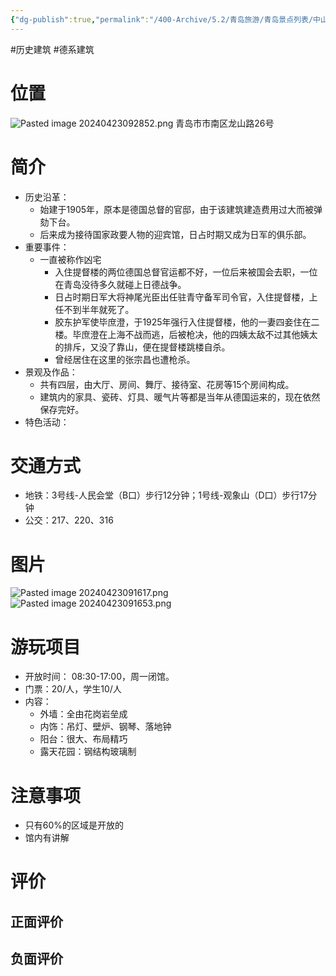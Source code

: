 ```yaml
---
{"dg-publish":true,"permalink":"/400-Archive/5.2/青岛旅游/青岛景点列表/中山路及其周边/迎宾馆/","tags":["历史建筑","德系建筑"]}
---
```


#历史建筑 #德系建筑 
# 位置
![Pasted image 20240423092852.png](/img/user/800-%E5%85%B6%E4%BB%96/801-%E5%9B%BE%E7%89%87/Pasted%20image%2020240423092852.png)
青岛市市南区龙山路26号
# 简介
- 历史沿革：
	- 始建于1905年，原本是德国总督的官邸，由于该建筑建造费用过大而被弹劾下台。
	- 后来成为接待国家政要人物的迎宾馆，日占时期又成为日军的俱乐部。
- 重要事件：
	- 一直被称作凶宅
		- 入住提督楼的两位德国总督官运都不好，一位后来被国会去职，一位在青岛没待多久就碰上日德战争。
		- 日占时期日军大将神尾光臣出任驻青守备军司令官，入住提督楼，上任不到半年就死了。
		- 胶东护军使毕庶澄，于1925年强行入住提督楼，他的一妻四妾住在二楼。毕庶澄在上海不战而逃，后被枪决，他的四姨太敌不过其他姨太的排斥，又没了靠山，便在提督楼跳楼自杀。
		- 曾经居住在这里的张宗昌也遭枪杀。
- 景观及作品：
	- 共有四层，由大厅、房间、舞厅、接待室、花房等15个房间构成。
	- 建筑内的家具、瓷砖、灯具、暖气片等都是当年从德国运来的，现在依然保存完好。
- 特色活动：
# 交通方式
- 地铁：3号线-人民会堂（B口）步行12分钟；1号线-观象山（D口）步行17分钟
- 公交：217、220、316
# 图片
![Pasted image 20240423091617.png](/img/user/800-%E5%85%B6%E4%BB%96/801-%E5%9B%BE%E7%89%87/Pasted%20image%2020240423091617.png)
![Pasted image 20240423091653.png](/img/user/800-%E5%85%B6%E4%BB%96/801-%E5%9B%BE%E7%89%87/Pasted%20image%2020240423091653.png)
# 游玩项目
- 开放时间： 08:30-17:00，周一闭馆。
- 门票：20/人，学生10/人
- 内容：
	- 外墙：全由花岗岩垒成
	- 内饰：吊灯、壁炉、钢琴、落地钟
	- 阳台：很大、布局精巧
	- 露天花园：钢结构玻璃制
# 注意事项
- 只有60%的区域是开放的
- 馆内有讲解
# 评价
## 正面评价
## 负面评价